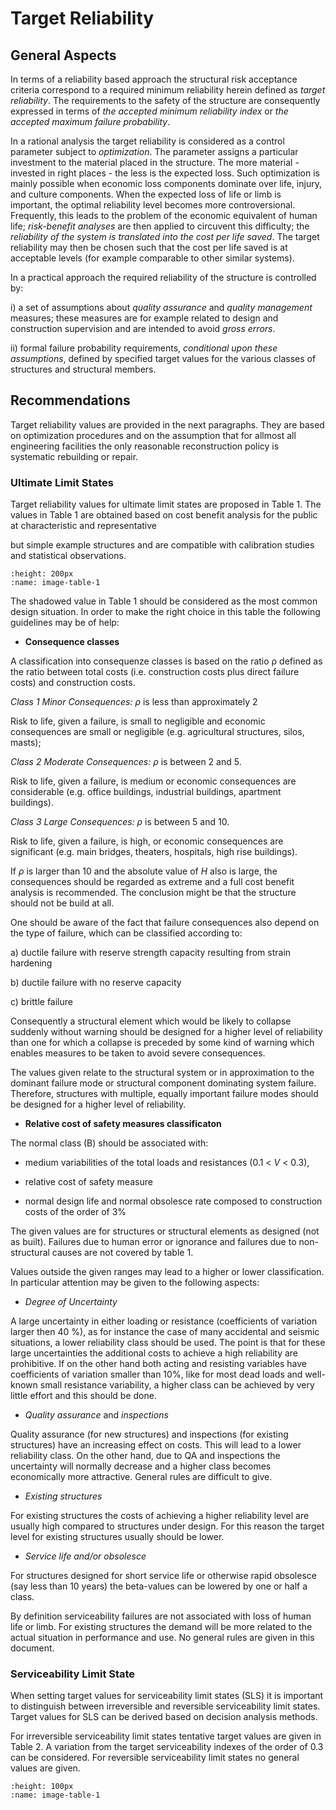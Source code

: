 # Target Reliability

## General Aspects

 In terms of a reliability based approach the structural risk
 acceptance criteria correspond to a required minimum reliability
 herein defined as *target reliability*. The requirements to the safety
 of the structure are consequently expressed in terms of *the accepted
 minimum reliability index* or *the accepted maximum failure
 probability*.

 In a rational analysis the target reliability is considered as a
 control parameter subject to *optimization*. The parameter assigns a
 particular investment to the material placed in the structure. The
 more material - invested in right places - the less is the expected
 loss. Such optimization is mainly possible when economic loss
 components dominate over life, injury, and culture components. When
 the expected loss of life or limb is important, the optimal
 reliability level becomes more controversional. Frequently, this leads
 to the problem of the economic equivalent of human life; *risk-benefit
 analyses* are then applied to circuvent this difficulty; the
 *reliability of the system is translated into the cost per life
 saved*. The target reliability may then be chosen such that the cost
 per life saved is at acceptable levels (for example comparable to
 other similar systems).

 In a practical approach the required reliability of the structure is
 controlled by:

i)  a set of assumptions about *quality assurance* and *quality
    management* measures; these measures are for example related to
    design and construction supervision and are intended to avoid *gross
    errors*.

ii) formal failure probability requirements, *conditional upon these
    assumptions*, defined by specified target values for the various
    classes of structures and structural members.

## Recommendations

 Target reliability values are provided in the next paragraphs. They
 are based on optimization procedures and on the assumption that for
 allmost all engineering facilities the only reasonable reconstruction
 policy is systematic rebuilding or repair.

### Ultimate Limit States

 Target reliability values for ultimate limit states are proposed in
 Table 1. The values in Table 1 are obtained based on cost benefit
 analysis for the public at characteristic and representative

 but simple example structures and are compatible with calibration
 studies and statistical observations.

```{image} images/table-1.png
:height: 200px
:name: image-table-1
```

The shadowed value in Table 1 should be considered as the most common
 design situation. In order to make the right choice in this table the
 following guidelines may be of help:

-   **Consequence classes**

 A classification into consequenze classes is based on the ratio ρ
 defined as the ratio between total costs (i.e. construction costs plus
 direct failure costs) and construction costs.

 _Class 1 Minor Consequences:_ $\rho$ is less than approximately 2

 Risk to life, given a failure, is small to negligible and economic
 consequences are small or negligible (e.g. agricultural structures,
 silos, masts);

 _Class 2 Moderate Consequences:_ $\rho$ is between 2 and 5.

 Risk to life, given a failure, is medium or economic consequences are
 considerable (e.g. office buildings, industrial buildings, apartment
 buildings).

 _Class 3 Large Consequences:_ $\rho$ is between 5 and 10.

 Risk to life, given a failure, is high, or economic consequences are
 significant (e.g. main bridges, theaters, hospitals, high rise
 buildings).

 If $\rho$ is larger than 10 and the absolute value of *H* also is large,
 the consequences should be regarded as extreme and a full cost benefit
 analysis is recommended. The conclusion might be that the structure
 should not be build at all.

 One should be aware of the fact that failure consequences also depend
 on the type of failure, which can be classified according to:

a)  ductile failure with reserve strength capacity resulting from strain
    hardening

b)  ductile failure with no reserve capacity

c)  brittle failure

 Consequently a structural element which would be likely to collapse
 suddenly without warning should be designed for a higher level of
 reliability than one for which a collapse is preceded by some kind of
 warning which enables measures to be taken to avoid severe
 consequences.

 The values given relate to the structural system or in approximation
 to the dominant failure mode or structural component dominating system
 failure. Therefore, structures with multiple, equally important
 failure modes should be designed for a higher level of reliability.

-   **Relative cost of safety measures classificaton**

 The normal class (B) should be associated with:

-   medium variabilities of the total loads and resistances (0.1 \< *V*
    \< 0.3),

-   relative cost of safety measure

-   normal design life and normal obsolesce rate composed to
    construction costs of the order of 3%

 The given values are for structures or structural elements as designed
 (not as built). Failures due to human error or ignorance and failures
 due to non-structural causes are not covered by table 1.

 Values outside the given ranges may lead to a higher or lower
 classification. In particular attention may be given to the following
 aspects:

-   *Degree of Uncertainty*

 A large uncertainty in either loading or resistance (coefficients of
 variation larger then 40 %), as for instance the case of many
 accidental and seismic situations, a lower reliability class should be
 used. The point is that for these large uncertainties the additional
 costs to achieve a high reliability are prohibitive. If on the other
 hand both acting and resisting variables have coefficients of
 variation smaller than 10%, like for most dead loads and well-known
 small resistance variability, a higher class can be achieved by very
 little effort and this should be done.

-   *Quality assurance* and *inspections*

 Quality assurance (for new structures) and inspections (for existing
 structures) have an increasing effect on costs. This will lead to a
 lower reliability class. On the other hand, due to QA and inspections
 the uncertainty will normally decrease and a higher class becomes
 economically more attractive. General rules are difficult to give.

-   *Existing structures*

 For existing structures the costs of achieving a higher reliability
 level are usually high compared to structures under design. For this
 reason the target level for existing structures usually should be
 lower.

-   *Service life and/or obsolesce*

 For structures designed for short service life or otherwise rapid
 obsolesce (say less than 10 years) the beta-values can be lowered by
 one or half a class.

 By definition serviceability failures are not associated with loss of
 human life or limb. For existing structures the demand will be more
 related to the actual situation in performance and use. No general
 rules are given in this document.

### Serviceability Limit State

 When setting target values for serviceability limit states (SLS) it is
 important to distinguish between irreversible and reversible
 serviceability limit states. Target values for SLS can be derived
 based on decision analysis methods.

 For irreversible serviceability limit states tentative target values
 are given in Table 2. A variation from the target serviceability
 indexes of the order of 0.3 can be considered. For reversible
 serviceability limit states no general values are given.

```{image} images/table-2.png
:height: 100px
:name: image-table-1
```
